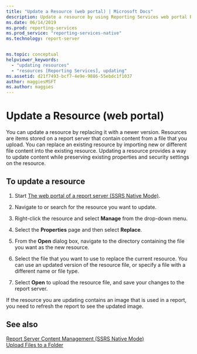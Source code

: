 ```yaml
---
title: "Update a Resource (web portal) | Microsoft Docs"
description: Update a resource by using Reporting Services web portal Replace an existing resource by importing new or different file content into the existing resource.
ms.date: 06/14/2019
ms.prod: reporting-services
ms.prod_service: "reporting-services-native"
ms.technology: report-server


ms.topic: conceptual
helpviewer_keywords: 
  - "updating resources"
  - "resources [Reporting Services], updating"
ms.assetid: d21f7493-bcf7-4e9e-9886-55ebdc1f1037
author: maggiesMSFT
ms.author: maggies
---
```

# Update a Resource (web portal)
  You can update a resource by replacing it with a newer version. Resources are items stored on a report server that contain content from a file that you upload. You can replace an existing resource by importing new or different file content into the existing resource. Updating a resource provides a way to update content while preserving existing properties and security settings on the resource.  
  
## To update a resource  
  
1.  Start [The web portal of a report server (SSRS Native Mode)](../../reporting-services/web-portal-ssrs-native-mode.md).  
  
2.  Navigate to or search for the resource you want to update.  
  
3.  Right-click the resource and select **Manage** from the drop-down menu.  
  
4.  Select the **Properties** page and then select **Replace**.  
  
5.  From the **Open** dialog box, navigate to the directory containing the file you want as the new resource.  
  
6.  Select the file that you want to use to replace the current resource. You can use an updated version of the resource file, or specify a file with a different name or file type.  
  
7.  Select **Open** to upload the resource file, and save your changes to the report server.  
  
 If the resource you are updating contains an image that is used in a report, you need to refresh the report to see the updated image.  
  
## See also  
 [Report Server Content Management (SSRS Native Mode)](../../reporting-services/report-server/report-server-content-management-ssrs-native-mode.md)   
 [Upload Files to a Folder](../../reporting-services/report-server/upload-files-to-a-folder.md)   
  

